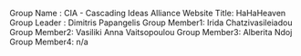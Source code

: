 Group Name   : CIA - Cascading Ideas Alliance
Website Title: HaHaHeaven 
Group Leader : Dimitris Papangelis
Group Member1: Irida Chatzivasileiadou
Group Member2: Vasiliki Anna Vaitsopoulou
Group Member3: Alberita Ndoj
Group Member4: n/a
